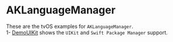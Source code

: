 # AKLanguageManager

These are the tvOS examples for `AKLanguageManager`.<br>
  1- [DemoUIKit](https://github.com/AmrKoritem/AKLibrariesExamples/tree/feat/aklm-examples/AKLanguageManager/tvOS/DemoUIKi) shows the `UIKit` and `Swift Package Manager` support.

